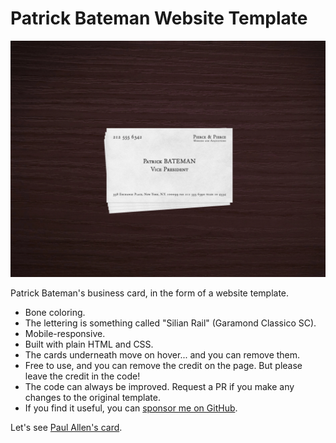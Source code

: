 # Patrick Bateman Website Template

![Patrick Bateman Business Card Website Template](preview.webp)

Patrick Bateman's business card, in the form of a website template.

- Bone coloring.
- The lettering is something called "Silian Rail" (Garamond Classico SC).
- Mobile-responsive.
- Built with plain HTML and CSS.
- The cards underneath move on hover... and you can remove them.
- Free to use, and you can remove the credit on the page. But please leave the credit in the code!
- The code can always be improved. Request a PR if you make any changes to the original template.
- If you find it useful, you can [sponsor me on GitHub](https://github.com/sponsors/taylorsudo?frequency=one-time).

Let's see [Paul Allen's card](https://taylorsudo.github.io/patrick-bateman/paul-allen).
